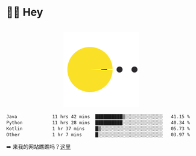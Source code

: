 
# 👋🏻 Hey
<div align="center">
	<br>
	<img src="https://raw.githubusercontent.com/Aniket965/Aniket965/master/pacman.svg?sanitize=true" width="200" height="200">
	<br>
</div>

<!--START_SECTION:waka-->

```text
Java             11 hrs 42 mins  ██████████▒░░░░░░░░░░░░░░   41.15 %
Python           11 hrs 28 mins  ██████████░░░░░░░░░░░░░░░   40.34 %
Kotlin           1 hr 37 mins    █▒░░░░░░░░░░░░░░░░░░░░░░░   05.73 %
Other            1 hr 7 mins     █░░░░░░░░░░░░░░░░░░░░░░░░   03.97 %
```

<!--END_SECTION:waka-->

 ➡️  来我的网站瞧瞧吗？[这里](https://www.shaolongfei.com)
